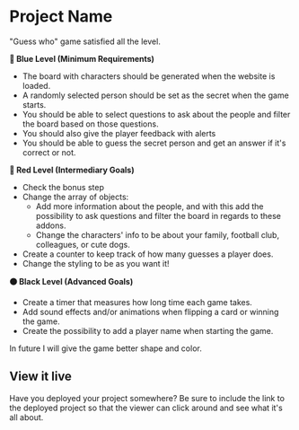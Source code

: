 # Project Name

"Guess who" game satisfied all the level.

**🔵  Blue Level (Minimum Requirements)**

- The board with characters should be generated when the website is loaded.
- A randomly selected person should be set as the secret when the game starts.
- You should be able to select questions to ask about the people and filter the board based on those questions.
- You should also give the player feedback with alerts
- You should be able to guess the secret person and get an answer if it's correct or not.


**🔴  Red Level (Intermediary Goals)**

- Check the bonus step
- Change the array of objects:
    - Add more information about the people, and with this add the possibility to ask questions and filter the board in regards to these addons.
    - Change the characters' info to be about your family, football club, colleagues, or cute dogs.
- Create a counter to keep track of how many guesses a player does.
- Change the styling to be as you want it!

**⚫  Black Level (Advanced Goals)**

- Create a timer that measures how long time each game takes.
- Add sound effects and/or animations when flipping a card or winning the game.
- Create the possibility to add a player name when starting the game.

In future I will give the game better shape and color.

## View it live

Have you deployed your project somewhere? Be sure to include the link to the deployed project so that the viewer can click around and see what it's all about.
